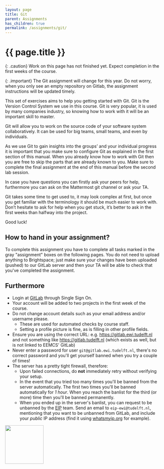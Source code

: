```yaml
---
layout: page
title: Git
parent: Assignments
has_children: true
permalink: /assignments/git/
---
```


# {{ page.title }}

{: .caution}
Work on this page has not finished yet.
Expect completion in the first weeks of the course.

{: .important}
The Git assignment will change for this year.
Do not worry, when you only see an empty repository on Gitlab, the assignment instructions will be updated timely.

This set of exercises aims to help you getting started with Git. Git is the Version Control System we 
use in this course. Git is very popular, it is used by many companies industry, so knowing how to work 
with it will be an important skill to master.

Git will allow you to work on the source code of your software system collaboratively. It can be used 
for big teams, small teams, and even by individuals. 

As we use Git to gain insights into the groups’ and your individual progress it is important that you 
make sure to configure Git as explained in the first section of this manual. When you already know how 
to work with Git then you are free to skip the parts that are already known to you. Make sure to 
complete the final assignment at the end of this manual before the second lab session.

In case you have questions you can firstly ask your peers for help, furthermore you can ask on the 
Mattermost git channel or ask your TA. 

Git takes some time to get used to, it may look complex at first, but once you get familiar with the 
terminology it should be much easier to work with. Don’t hesitate to ask for help when you get stuck, 
it’s better to ask in the first weeks than halfway into the project.

Good luck!


## How to hand in your assignment?
To complete this assignment you have to complete all tasks marked in the gray "assignment" boxes on the following pages. You do not need to upload anything to Brightspace; just make sure your changes have been uploaded (pushed) to our GitLab server and then your TA will be able to check that you've completed the assignment.

## Furthermore
- Login at [GitLab](https://gitlab.ewi.tudelft.nl) through Single Sign On.
- Your account will be added to two projects in the first week of the course.
- Do not change account details such as your email address and/or username please.
  - These are used for automated checks by course staff.
  - Setting a profile picture is fine, as is filling in other profile fields.
- Ensure you are using the correct URL: e.g. https://gitlab.ewi.tudelft.nl and not something like 
  https://gitlab.tudelft.nl (which exists as well, but is not linked to EEMCS' GitLab)
- <span class="text-red-300">Never enter a password for user `git@gitlab.ewi.tudelft.nl`, there's 
  no correct password and you'll get yourself banned when you try a couple of times!</span>
- The server has a pretty tight firewall, therefore:
  - Upon failed connections, do **not** immediately retry without verifying your setup.
  - In the event that you tried too many times you'll be banned from the server automatically.
    The first two times you'll be banned automatically for _1 hour_. When you reach the banlist
    for the third (or more) time then you'll be banned permanently.
  - When you ended up in the server's banlist, you can request to be unbanned by the [EIP][eip] team.
    Send an email to `eip-ewi@tudelft.nl`, mentioning that you want to be unbanned from
    GitLab, and include your _public_ IP address (find it using [whatsmyip.org][ip] for example).

[eip]: https://eip.ewi.tudelft.nl
[ip]: https://www.whatsmyip.org


<img src="{{ page.license_image | relative_url }}" style="width: 125px;" />